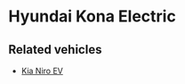 # Hyundai Kona Electric

## Related vehicles

- [Kia Niro EV](https://github.com/ElectricSidecar/Kia-Niro-EV)
